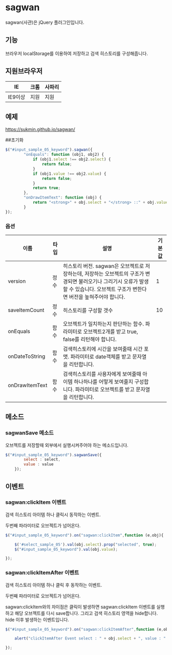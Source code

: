 # sagwan
sagwan(사관)은 jQuery 플러그인입니다.

## 기능
브라우저 localStorage를 이용하여 저장하고 검색 히스토리를 구성해줍니다.

## 지원브라우저
| IE | 크롬 | 사파리 |
| --- | --- | --- |
| IE9이상 | 지원 | 지원 |

## 예제
https://sukmin.github.io/sagwan/

##초기화
```javascript
$("#input_sample_05_keyword").sagwan({
		"onEquals": function (obj1, obj2) {
            if (obj1.select !== obj2.select) {
                return false;
            }
            if (obj1.value !== obj2.value) {
                return false;
            }
            return true;
        },
        "onDrawItemText": function (obj) {
            return "<strong>" + obj.select + "</strong> ::" + obj.value;
        }
});
```

### 옵션
| 이름 | 타입 | 설명 | 기본값 |
| --- | --- | --- | --- |
| version | 정수 | 히스토리 버전. sagwan은 오브젝트로 저장하는데, 저장하는 오브젝트의 구조가 변경되면 불러오기나 그리기시 오류가 발생할 수 있습니다. 오브젝트 구조가 변한다면 버전을 높혀주어야 합니다. | 1 |
| saveItemCount | 정수 | 히스토리를 구성할 갯수 | 10 |
| onEquals | 함수 | 오브젝트가 일치하는지 판단하는 함수. 파라미터로 오브젝트2개를 받고 true, false를 리턴해야 합니다. |  |
| onDateToString | 함수 | 검색히스토리에 시간을 보여줄때 시간 포맷. 파라미터로 date객체를 받고 문자열을 리턴합니다. |  |
| onDrawItemText | 함수 | 검색히스토리를 사용자에게 보여줄때 아이템 하나하나를 어떻게 보여줄지 구성합니다. 파라미터로 오브젝트를 받고 문자열을 리턴합니다. | |

## 메소드
### sagwanSave 메소드
오브젝트를 저장할때 외부에서 실행시켜주어야 하는 메소드입니다.
```javascript
$("#input_sample_05_keyword").sagwanSave({
		select : select,
		value : value
	});
```

## 이벤트
### sagwan:clickItem 이벤트
검색 히스토리 아이템 하나 클릭시 동작하는 이벤트.

두번째 파라미터로 오브젝트가 넘어온다.
```javascript
$("#input_sample_05_keyword").on("sagwan:clickItem",function (e,obj){

	$('#select_sample_05').val(obj.select).prop("selected", true);
	$("#input_sample_05_keyword").val(obj.value);

});
```

### sagwan:clickItemAfter 이벤트
검색 히스토리 아이템 하나 클릭 후 동작하는 이벤트.

두번째 파라미터로 오브젝트가 넘어온다.

sagwan:clickItem와의 차이점은 클릭이 발생하면 sagwan:clickItem 이벤트를 실행하고 해당 오브젝트를 다시 save합니다. 그리고 검색 히스토리 영역을 hide합니다. hide 이후 발생하는 이벤트입니다.
```javascript
$("#input_sample_05_keyword").on("sagwan:clickItemAfter",function (e,obj){

	alert("clickItemAfter Event select : " + obj.select + ", value : " + obj.value);

});
```
